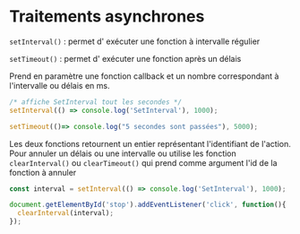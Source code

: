 # Traitements asynchrones

`setInterval()` : permet d' exécuter une fonction à intervalle régulier

`setTimeout()` : permet d' exécuter une fonction après un délais

Prend en paramètre une fonction callback et un nombre correspondant à l'intervalle ou délais en ms.

```jsx
/* affiche SetInterval tout les secondes */
setInterval(() => console.log('SetInterval'), 1000);

setTimeout(()=> console.log("5 secondes sont passées"), 5000);
```

Les deux fonctions retournent un entier représentant l'identifiant de l'action. Pour annuler un délais ou une intervalle ou utilise les fonction `clearInterval()` ou `clearTimeout()` qui prend comme argument l'id de la fonction à annuler

```jsx
const interval = setInterval(() => console.log('SetInterval'), 1000);

document.getElementById('stop').addEventListener('click', function(){
  clearInterval(interval);
});
```
